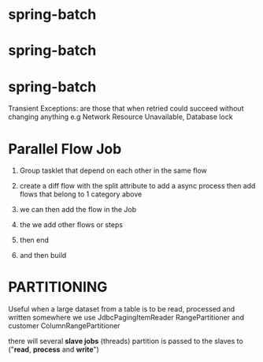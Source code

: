 # spring-batch
# spring-batch
# spring-batch

Transient Exceptions: are those that when retried could succeed without changing anything
e.g Network Resource Unavailable, Database lock


Parallel Flow Job
=================

1. Group tasklet that depend on each other in the same flow

2. create a diff flow with the split attribute to add a async process
then add flows that belong to 1 category above
3. we can then add the flow in the Job
4. the we add other flows or steps
5. then end 
6. and then build

PARTITIONING
==========
Useful when a large dataset from a table is to be read, processed and written somewhere
we use
JdbcPagingItemReader
RangePartitioner
and customer ColumnRangePartitioner

there will  several **slave jobs** (threads) 
partition is passed to the slaves to ("**read**, **process** and **write**")
